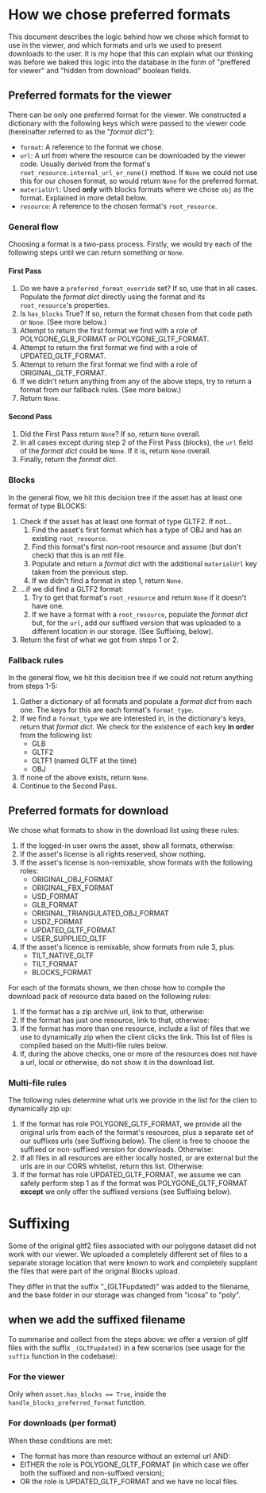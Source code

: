 # How we chose preferred formats

This document describes the logic behind how we chose which format to use in the viewer, and which formats and urls we used to present downloads to the user. It is my hope that this can explain what our thinking was before we baked this logic into the database in the form of "preffered for viewer" and "hidden from download" boolean fields.


## Preferred formats for the viewer

There can be only one preferred format for the viewer. We constructed a dictionary with the following keys which were passed to the viewer code (hereinafter referred to as the "_format dict_"):

- `format`: <Format Model> A reference to the format we chose.
- `url`: <Optional String> A url from where the resource can be downloaded by the viewer code. Usually derived from the format's `root_resource.internal_url_or_none()` method. If `None` we could not use this for our chosen format, so would return `None` for the preferred format.
- `materialUrl`: <Optional String> Used **only** with blocks formats where we chose `obj` as the format. Explained in more detail below.
- `resource`: <Resource Model> A reference to the chosen format's `root_resource`.

### General flow

Choosing a format is a two-pass process. Firstly, we would try each of the following steps until we can return something or `None`.

#### First Pass

1. Do we have a `preferred_format_override` set? If so, use that in all cases. Populate the _format dict_ directly using the format and its `root_resource`'s properties.
2. Is `has_blocks` True? If so, return the format chosen from that code path or `None`. (See more below.)
3. Attempt to return the first format we find with a role of POLYGONE_GLB_FORMAT or POLYGONE_GLTF_FORMAT.
4. Attempt to return the first format we find with a role of UPDATED_GLTF_FORMAT.
5. Attempt to return the first format we find with a role of ORIGINAL_GLTF_FORMAT.
6. If we didn't return anything from any of the above steps, try to return a format from our fallback rules. (See more below.)
7. Return `None`.

#### Second Pass

1. Did the First Pass return `None`? If so, return `None` overall.
2. In all cases except during step 2 of the First Pass (blocks), the `url` field of the _format dict_ could be `None`. If it is, return `None` overall.
3. Finally, return the _format dict_.

### Blocks

In the general flow, we hit this decision tree if the asset has at least one format of type BLOCKS:

1. Check if the asset has at least one format of type GLTF2. If not...
    1. Find the asset's first format which has a type of OBJ and has an existing `root_resource`.
    2. Find this format's first non-root resource and assume (but don't check) that this is an mtl file.
    3. Populate and return a _format dict_ with the additional `materialUrl` key taken from the previous step.
    4. If we didn't find a format in step 1, return `None`.
2. ...if we did find a GLTF2 format:
    1. Try to get that format's `root_resource` and return `None` if it doesn't have one.
    2. If we have a format with a `root_resource`, populate the _format dict_ but, for the `url`, add our suffixed version that was uploaded to a different location in our storage. (See Suffixing, below).
3. Return the first of what we got from steps 1 or 2.


### Fallback rules

In the general flow, we hit this decision tree if we could not return anything from steps 1-5:

1. Gather a dictionary of all formats and populate a _format dict_ from each one. The keys for this are each format's `format_type`.
2. If we find a `format_type` we are interested in, in the dictionary's keys, return that _format dict_. We check for the existence of each key **in order** from the following list:
    - GLB
    - GLTF2
    - GLTF1 (named GLTF at the time)
    - OBJ
3. If none of the above exists, return `None`.
4. Continue to the Second Pass.

## Preferred formats for download

We chose what formats to show in the download list using these rules:

1. If the logged-in user owns the asset, show all formats, otherwise:
2. If the asset's license is all rights reserved, show nothing.
3. If the asset's license is non-remixable, show formats with the following roles:
    - ORIGINAL_OBJ_FORMAT
    - ORIGINAL_FBX_FORMAT
    - USD_FORMAT
    - GLB_FORMAT
    - ORIGINAL_TRIANGULATED_OBJ_FORMAT
    - USDZ_FORMAT
    - UPDATED_GLTF_FORMAT
    - USER_SUPPLIED_GLTF
4. If the asset's licence is remixable, show formats from rule 3, plus:
    - TILT_NATIVE_GLTF
    - TILT_FORMAT
    - BLOCKS_FORMAT

For each of the formats shown, we then chose how to compile the download pack of resource data based on the following rules:

1. If the format has a zip archive url, link to that, otherwise:
2. If the format has just one resource, link to that, otherwise:
3. If the format has more than one resource, include a list of files that we use to dynamically zip when the client clicks the link. This list of files is compiled based on the Multi-file rules below.
4. If, during the above checks, one or more of the resources does not have a url, local or otherwise, do not show it in the download list.

### Multi-file rules

The following rules determine what urls we provide in the list for the clien to dynamically zip up:

1. If the format has role POLYGONE_GLTF_FORMAT, we provide all the original urls from each of the format's resources, plus a separate set of our suffixes urls (see Suffixing below). The client is free to choose the suffixed or non-suffixed version for downloads. Otherwise:
2. If all files in all resources are either locally hosted, or are external but the urls are in our CORS whitelist, return this list. Otherwise:
3. If the format has role UPDATED_GLTF_FORMAT, we assume we can safely perform step 1 as if the format was POLYGONE_GLTF_FORMAT **except** we only offer the suffixed versions (see Suffixing below).

# Suffixing

Some of the original gltf2 files associated with our polygone dataset did not work with our viewer. We uploaded a completely different set of files to a separate storage location that were known to work and completely supplant the files that were part of the original Blocks upload.

They differ in that the suffix "_(GLTFupdated)" was added to the filename, and the base folder in our storage was changed from "icosa" to "poly".

## when we add the suffixed filename

To summarise and collect from the steps above: we offer a version of gltf files with the suffix `_(GLTFupdated)` in a few scenarios (see usage for the `suffix` function in the codebase):

### For the viewer

Only when `asset.has_blocks == True`, inside the `handle_blocks_preferred_format` function.

### For downloads (per format)

When these conditions are met:

- The format has more than resource without an external url AND:
- EITHER the role is POLYGONE_GLTF_FORMAT (in which case we offer both the suffixed and non-suffixed version);
- OR the role is UPDATED_GLTF_FORMAT and we have no local files.

